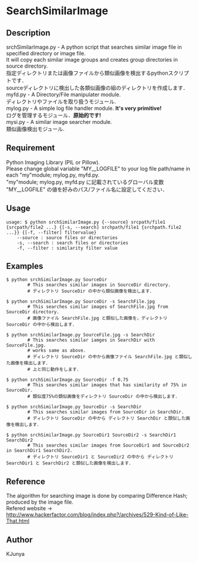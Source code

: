 SearchSimilarImage
===

## Description
srchSimilarImage.py - A python script that searches similar image file in specified directory or image file.  
					  It will copy each similar image groups and creates group directories in source directory.  
					  指定ディレクトリまたは画像ファイルから類似画像を検出するpythonスクリプトです．  
					  sourceディレクトリに検出した各類似画像の組のディレクトリを作成します．  
myfd.py - A Directory/File manipulater module.  
		  ディレクトリやファイルを取り扱うモジュール.  
mylog.py - A simple log file handler module. **It's very primitive!**  
		   ログを管理するモジュール．**原始的です!**  
mysi.py - A similar image searcher module.  
		  類似画像検出モジュール.  

## Requirement
Python Imaging Library (PIL or Pillow).  
Please change global variable "MY\__LOGFILE" to your log file path/name in each "my"module; mylog.py, myfd.py.  
"my"module; mylog.py, myfd.py に記載されているグローバル変数 "MY\__LOGFILE" の値を好みのパス/ファイル名に設定してください．  

## Usage
```
usage: $ python srchSimilarImage.py {--source} srcpath/file1 {srcpath/file2 ...} {[-s, --search] srchpath/file1 {srchpath.file2 ...}} {[-f, --filter] filtervalue}
	--source : source files or directories
	-s, --search : search files or directories
	-f, --filter : similarity filter value
```

## Examples
	$ python srchSimilarImage.py SourceDir
			# This searches similar images in SourceDir directory.
			# ディレクトリ SourceDir の中から類似画像を検出します．
			
	$ python srchSimilarImage.py SourceDir -s SearchFile.jpg
			# This searches similar images of SearchFile.jpg from SourceDir directory.
			# 画像ファイル SearchFile.jpg と類似した画像を，ディレクトリ SourceDir の中から検出します．
	
	$ python srchSimilarImage.py SourceFile.jpg -s SearchDir
			# This searches similar iamges in SearchDir with SourceFile.jpg.
			# works same as above.
			# ディレクトリ SourceDir の中から画像ファイル SearchFile.jpg と類似した画像を検出します．
			# 上と同じ動作をします．
	
	$ python srchSimilarImage.py SourceDir -f 0.75
			# This searches similar images that has similarity of 75% in SourceDir.
			# 類似度75%の類似画像をディレクトリ SourceDir の中から検出します．
			
	$ python srchSimilarImage.py SourceDir -s SearchDir
			# This searches similar images from SourceDir in SearchDir.
			# ディレクトリ SourceDir の中から ディレクトリ SearchDir と類似した画像を検出します．
			
	$ python srchSimilarImage.py SourceDir1 SourceDir2 -s SearchDir1 SearchDir2
			# This searches similar images from SourceDir1 and SourceDir2 in SearchDir1 SearchDir2.
			# ディレクトリ SourceDir1 と SourceDir2 の中から ディレクトリ SearchDir1 と SearchDir2 と類似した画像を検出します．

## Reference
The algorithm for searching image is done by comparing Difference Hash; produced by the image file.  
Refered website -> http://www.hackerfactor.com/blog/index.php?/archives/529-Kind-of-Like-That.html

## Author
KJunya